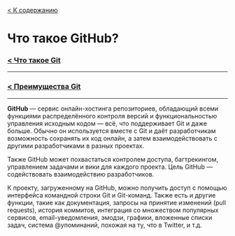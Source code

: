 [< К содержанию](./readme.md)


# **Что такое GitHub?**


### [**< Что такое Git** ](whatisgit.md)
---


### [**< Преимущества Git** ](gitadvantages.md)
---


**GitHub** — сервис онлайн-хостинга репозиториев, обладающий всеми функциями распределённого контроля версий и функциональностью управления исходным кодом — всё, что поддерживает Git и даже больше. Обычно он используется вместе с Git и даёт разработчикам возможность сохранять их код онлайн, а затем взаимодействовать с другими разработчиками в разных проектах.

Также GitHub может похвастаться контролем доступа, багтрекингом, управлением задачами и вики для каждого проекта. Цель GitHub — содействовать взаимодействию разработчиков.

К проекту, загруженному на GitHub, можно получить доступ с помощью интерфейса командной строки Git и Git-команд. Также есть и другие функции, такие как документация, запросы на принятие изменений (pull requests), история коммитов, интеграция со множеством популярных сервисов, email-уведомления, эмодзи, графики, вложенные списки задач, система @упоминаний, похожая на ту, что в Twitter, и т.д.